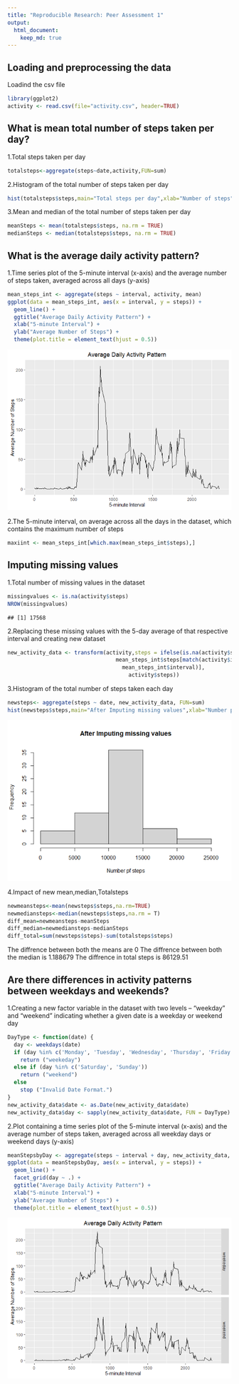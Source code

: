 ```yaml
---
title: "Reproducible Research: Peer Assessment 1"
output: 
  html_document:
    keep_md: true
---
```



## Loading and preprocessing the data

Loadind the csv file


```r
library(ggplot2)
activity <- read.csv(file="activity.csv", header=TRUE)
```


## What is mean total number of steps taken per day?

1.Total steps taken per day


```r
totalsteps<-aggregate(steps~date,activity,FUN=sum)
```

2.Histogram of the total number of steps taken per day


```r
hist(totalsteps$steps,main="Total steps per day",xlab="Number of steps")
```

[](PA1_template_files/figure-html/unnamed-chunk-3-1.png)<!-- -->

3.Mean and median of the total number of steps taken per day


```r
meanSteps <- mean(totalsteps$steps, na.rm = TRUE)
medianSteps <- median(totalsteps$steps, na.rm = TRUE)
```

## What is the average daily activity pattern?

1.Time series plot of the 5-minute interval (x-axis) and the average number of steps taken, averaged across all days (y-axis)


```r
mean_steps_int <- aggregate(steps ~ interval, activity, mean)
ggplot(data = mean_steps_int, aes(x = interval, y = steps)) +
  geom_line() +
  ggtitle("Average Daily Activity Pattern") +
  xlab("5-minute Interval") +
  ylab("Average Number of Steps") +
  theme(plot.title = element_text(hjust = 0.5))
```

![](PA1_template_files/figure-html/unnamed-chunk-5-1.png)<!-- -->

2.The 5-minute interval, on average across all the days in the dataset, which contains the maximum number of steps


```r
maxiint <- mean_steps_int[which.max(mean_steps_int$steps),]
```

## Imputing missing values

1.Total number of missing values in the dataset


```r
missingvalues <- is.na(activity$steps)
NROW(missingvalues)
```

```
## [1] 17568
```

2.Replacing these missing values with the 5-day average of that respective interval and creating new dataset


```r
new_activity_data <- transform(activity,steps = ifelse(is.na(activity$steps),
                                  mean_steps_int$steps[match(activity$interval, 
                                    mean_steps_int$interval)],
                                      activity$steps))
```

3.Histogram of the total number of steps taken each day

```r
newsteps<- aggregate(steps ~ date, new_activity_data, FUN=sum)
hist(newsteps$steps,main="After Imputing missing values",xlab="Number pf steps")
```

![](PA1_template_files/figure-html/unnamed-chunk-9-1.png)<!-- -->

4.Impact of new mean,median,Totalsteps


```r
newmeansteps<-mean(newsteps$steps,na.rm=TRUE)
newmediansteps<-median(newsteps$steps,na.rm = T)
diff_mean=newmeansteps-meanSteps
diff_median=newmediansteps-medianSteps
diff_total=sum(newsteps$steps)-sum(totalsteps$steps)
```

The diffrence between both the means are 0
The diffrence between both the median is 1.188679
The diffrence in total steps is 86129.51

## Are there differences in activity patterns between weekdays and weekends?

1.Creating a new factor variable in the dataset with two levels – “weekday” and “weekend” indicating whether a given date is a weekday or weekend day


```r
DayType <- function(date) {
  day <- weekdays(date)
  if (day %in% c('Monday', 'Tuesday', 'Wednesday', 'Thursday', 'Friday'))
    return ("weekeday")
  else if (day %in% c('Saturday', 'Sunday'))
    return ("weekend")
  else
    stop ("Invalid Date Format.")
}
new_activity_data$date <- as.Date(new_activity_data$date)
new_activity_data$day <- sapply(new_activity_data$date, FUN = DayType)
```

2.Plot containing a time series plot of the 5-minute interval (x-axis) and the average number of steps taken, averaged across all weekday days or weekend days (y-axis)


```r
meanStepsbyDay <- aggregate(steps ~ interval + day, new_activity_data, mean)
ggplot(data = meanStepsbyDay, aes(x = interval, y = steps)) + 
  geom_line() +
  facet_grid(day ~ .) +
  ggtitle("Average Daily Activity Pattern") +
  xlab("5-minute Interval") +
  ylab("Average Number of Steps") +
  theme(plot.title = element_text(hjust = 0.5))
```

![](PA1_template_files/figure-html/unnamed-chunk-12-1.png)<!-- -->
